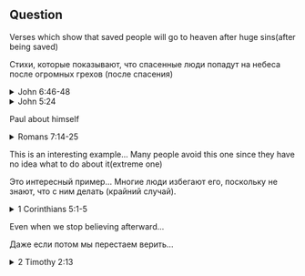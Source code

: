 ## Question

Verses which show that saved people will go to heaven after huge sins(after being saved)

Стихи, которые показывают, что спасенные люди попадут на небеса после огромных грехов (после спасения)

<details>
<summary>John 6:46-48</summary>

While reading pay attention to:
- Does Jesus say like it is done deal or after you believe you have to be careful not to loose it?
- How can Jesus tell you that you > KNOW < ?
- Why is Jesus so certain, and tells you you can be certain to?

Во время чтения обратите внимание на следующее:
- Говорит ли Иисус, что все уже решено, или после того, как вы уверовали, вы должны быть осторожны, чтобы не потерять это?
- Как Иисус может сказать вам, что вы > ЗНАЕТЕ < ?
- Почему Иисус так уверен и говорит вам, что вы можете быть уверены?

[English](https://www.biblegateway.com/passage/?search=John%206:46-48&version=KJV)  

[Russian](https://www.biblegateway.com/passage/?search=John+6%3A46-48&version=RUSV)   

[Polish](https://www.biblegateway.com/passage/?search=John+6%3A46-48&version=UBG)    

</details>


<details>
<summary>John 5:24</summary>

Notice: 
When you believe you come from death to life(death in trespasses to life)

Whoever believed will not be condemned, no condition(independent of what you do)

Когда вы верите, вы переходите от смерти к жизни (от смерти в грехах к жизни).

Тот, кто уверовал, не будет осужден, ни в каком состоянии (независимо от того, что вы делаете)

[English](https://www.biblegateway.com/passage/?search=John+5%3A24&version=KJV)  

[Russian](https://www.biblegateway.com/passage/?search=John+5%3A24&version=RUSV)  

[Polish](https://www.biblegateway.com/passage/?search=John+5%3A24&version=UBG)    

</details>

Paul about himself

<details>
<summary>Romans 7:14-25</summary>

Questions:
- What is Paul talking here about?
- Is Paul still sinning?
- Why is he sinning?
- How does he feel about his constant sinning(after being saved)
- What is this internal human?(remember about Holly's spirit inside a saved person?)

Вопросы:
- О чем говорит здесь Павел?
- Грешит ли Павел до сих пор?
- Почему он грешит?
- Как он относится к тому, что постоянно грешит (после спасения).
- Что это за внутренний человек? (Помните о духе Холи внутри спасенного человека?)

[English](https://www.biblegateway.com/passage/?search=Romans+7%3A14-25&version=KJV)  

[Russian](https://www.biblegateway.com/passage/?search=Romans+7%3A14-25&version=RUSV)   

[Polish](https://www.biblegateway.com/passage/?search=Romans+7%3A14-25&version=UBG)   

</details>


This is an interesting example... Many people avoid this one since they have no idea what to do about it(extreme one)

Это интересный пример... Многие люди избегают его, поскольку не знают, что с ним делать (крайний случай).

<details>
<summary>1 Corinthians 5:1-5</summary>

Questions:
- What was this guy doing?
- Whas this guy behaving better or worse the unsaved people?
- Did Paul said that he is no longer saved?
- Where is his soul going after death?

Вопросы:
- Что делал этот парень?
- Как этот парень вел себя лучше или хуже неспасенных людей?
- Говорил ли Павел, что он больше не спасен?
- Куда отправится его душа после смерти?

[English](https://www.biblegateway.com/passage/?search=1+Corinthians+5%3A1-5&version=KJV)  

[Russian](https://www.biblegateway.com/passage/?search=1+Corinthians+5%3A1-5&version=RUSV)   

[Polish](https://www.biblegateway.com/passage/?search=1+Corinthians+5%3A1-5&version=UBG) 

<details>
<summary>Note from me after reading</summary>

I understand that for Paul it is better that this guy's sins would kill him(satan would kill the body) so he could stop sinning. If you read verses after this fragment you would notice that Paul is telling Christians to separate from those who commit such a huge sin and are not listening to other Christians.

Я понимаю, что для Павла лучше, чтобы грехи этого парня убили его (сатана убил бы тело), чтобы он мог перестать грешить. Если вы прочитаете стихи после этого фрагмента, то заметите, что Павел говорит христианам отделяться от тех, кто совершает такой большой грех и не слушает других христиан.

</details>

</details>


Even when we stop believing afterward...

Даже если потом мы перестаем верить...

<details>
<summary>2 Timothy 2:13</summary>

Questions:
- Can you recall that the saved person is sealed with the Holy Spirit?
- Is the Holy Spirit God?
- Based on this fragment... Will God deny this person access to heaven?
- Why he will/won't be denied? 

Questions:
- Can you recall that the saved person is sealed with the Holy Spirit?
- Is the Holy Spirit God?
- Based on this fragment... Will God deny this person access to heaven?
- Why he will/won't be denied? 

[English](https://www.biblegateway.com/passage/?search=2+Timothy+2%3A13&version=KJV)  

[Russian](https://www.biblegateway.com/passage/?search=2+Timothy+2%3A13&version=RUSV)   

[Polish](https://www.biblegateway.com/passage/?search=2+Timothy+2%3A13&version=UBG)    


<details>
<summary>Verse before that</summary>

Verse 2:12 is usually used for a reason you can lose your salvation but most people who use it that way miss the context. I can expand on that if you want.

Verse 2:12 is usually used for a reason you can lose your salvation but most people who use it that way miss the context. I can expand on that if you want.

</details>

</details>

